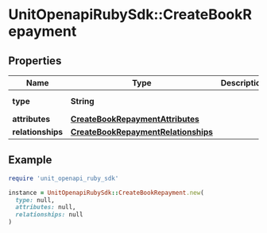 # UnitOpenapiRubySdk::CreateBookRepayment

## Properties

| Name | Type | Description | Notes |
| ---- | ---- | ----------- | ----- |
| **type** | **String** |  | [default to &#39;bookRepayment&#39;] |
| **attributes** | [**CreateBookRepaymentAttributes**](CreateBookRepaymentAttributes.md) |  |  |
| **relationships** | [**CreateBookRepaymentRelationships**](CreateBookRepaymentRelationships.md) |  |  |

## Example

```ruby
require 'unit_openapi_ruby_sdk'

instance = UnitOpenapiRubySdk::CreateBookRepayment.new(
  type: null,
  attributes: null,
  relationships: null
)
```

